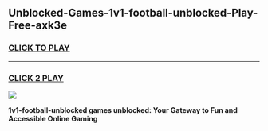 
## Unblocked-Games-1v1-football-unblocked-Play-Free-axk3e
<h3>
<a href="https://premium76.site?title=1v1-football-unblocked&ref=18A1">CLICK TO PLAY</a></h3>
<hr>

<h3>
<a href="https://premium76.site?title=1v1-football-unblocked&ref=18A1">CLICK 2 PLAY</a>
  
</h3>

<a href="https://premium76.site?title=1v1-football-unblocked&ref=18A1"><img src="https://clearcache.store/games.png"></a>


**1v1-football-unblocked games unblocked: Your Gateway to Fun and Accessible Online Gaming**
